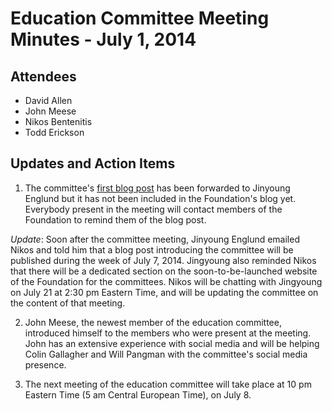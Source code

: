 # Education Committee Meeting Minutes - July 1, 2014

## Attendees

- David Allen
- John Meese
- Nikos Bentenitis
- Todd Erickson

## Updates and Action Items

1. The committee's [first blog post](https://github.com/btcfoundationedcom/btcfoundationedcom.github.io/blob/master/blog/01-decentralization.md) has been forwarded to Jinyoung Englund but it has not been included in the Foundation's blog yet. Everybody present in the meeting will contact members of the Foundation to remind them of the blog post.

*Update*: Soon after the committee meeting, Jinyoung Englund emailed Nikos and told him that a blog post introducing the committee will be published during the week of July 7, 2014. Jingyoung also reminded Nikos that there will be a dedicated section on the soon-to-be-launched website of the Foundation for the committees. Nikos will be chatting with Jingyoung on July 21 at 2:30 pm Eastern Time, and will be updating the committee on the content of that meeting. 

2. John Meese, the newest member of the education committee, introduced himself to the members who were present at the meeting. John has an extensive experience with social media and will be helping Colin Gallagher and Will Pangman with the committee's social media presence. 

3. The next meeting of the education committee will take place at 10 pm Eastern Time (5 am Central European Time), on July 8.



